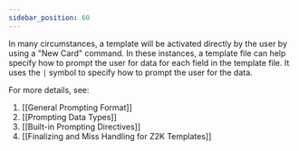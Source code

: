 ```yaml
---
sidebar_position: 60
---
```

In many circumstances, a template will be activated directly by the user by using a "New Card" command. In these instances, a template file can help specify how to prompt the user for data for each field in the template file. It uses the `|` symbol to specify how to prompt the user for the data.

For more details, see:

1. [[General Prompting Format]]
2. [[Prompting Data Types]]
3. [[Built-in Prompting Directives]]
4. [[Finalizing and Miss Handling for Z2K Templates]]
